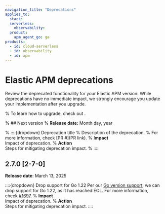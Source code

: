```yaml
---
navigation_title: "Deprecations"
applies_to:
  stack:
  serverless:
    observability:
  product:
    apm_agent_go: ga
products:
  - id: cloud-serverless
  - id: observability
  - id: apm
---
```


# Elastic APM deprecations

Review the deprecated functionality for your Elastic APM version. While deprecations have no immediate impact, we strongly encourage you update your implementation after you upgrade.

% To learn how to upgrade, check out <upgrade docs>.

% ## Next version
% **Release date:** Month day, year

% ::::{dropdown} Deprecation title
% Description of the deprecation.
% For more information, check [PR #](PR link).
% **Impact**<br> Impact of deprecation.
% **Action**<br> Steps for mitigating deprecation impact.
% ::::

## 2.7.0 [2-7-0]
**Release date:** March 13, 2025

::::{dropdown} Drop support for Go 1.22
Per our [Go version support](/reference/supported-technologies.md#supported-tech-go), we can drop support for Go 1.22, as it has reached EOL.
For more information, check [#1697](https://github.com/elastic/apm-agent-go/pull/1697).
% **Impact**<br> Impact of deprecation.
% **Action**<br> Steps for mitigating deprecation impact.
::::
